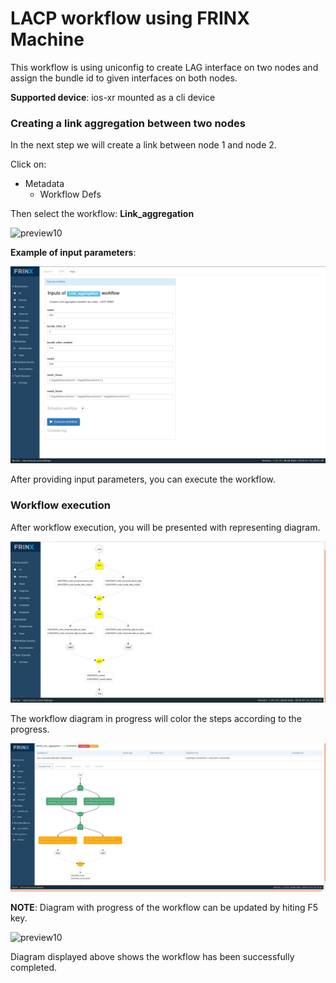 # LACP workflow using FRINX Machine

This workflow is using uniconfig to create LAG interface on two nodes and assign the bundle id to given interfaces on both nodes.

**Supported device**: ios-xr mounted as a cli device

### Creating a link aggregation between two nodes

In the next step we will create a link between node 1 and node 2.

Click on:

 * Metadata
   * Workflow Defs

Then select the workflow: **Link_aggregation**

![preview10](select-the-workflow.png)

**Example of input parameters**:

![preview10](workflow-inputs.png)

After providing input parameters, you can execute the workflow.

### Workflow execution

After workflow execution, you will be presented with representing diagram.

![preview10](Workflow-diagram-aggregation.jpg)

The workflow diagram in progress will color the steps according to the progress.

![preview10](Workflow-diagram-aggregation-6.2.jpg)

**NOTE**: Diagram with progress of the workflow can be updated by hiting F5 key.

![preview10](completed-lacp-workflow-diagram.png)

Diagram displayed above shows the workflow has been successfully completed.
